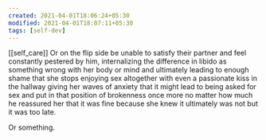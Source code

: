 ```yaml
---
created: 2021-04-01T18:06:24+05:30
modified: 2021-04-01T18:07:11+05:30
tags: [self-dev]
---
```

[[self_care]]
 Or on the flip side be unable to satisfy their partner and feel constantly pestered by him, internalizing the difference in libido as something wrong with her body or mind and ultimately leading to enough shame that she stops enjoying sex altogether with even a passionate kiss in the hallway giving her waves of anxiety that it might lead to being asked for sex and put in that position of brokenness once more no matter how much he reassured her that it was fine because she knew it ultimately was not but it was too late. 

Or something. 
